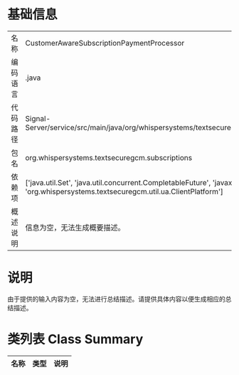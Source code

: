 # 基础信息

|      |      |
|------|------|
| 名称 | CustomerAwareSubscriptionPaymentProcessor |
| 编码语言 | .java |
| 代码路径 | Signal-Server/service/src/main/java/org/whispersystems/textsecuregcm/subscriptions/CustomerAwareSubscriptionPaymentProcessor.java |
| 包名 | org.whispersystems.textsecuregcm.subscriptions |
| 依赖项 | ['java.util.Set', 'java.util.concurrent.CompletableFuture', 'javax.annotation.Nullable', 'org.whispersystems.textsecuregcm.util.ua.ClientPlatform'] |
| 概述说明 | 信息为空，无法生成概要描述。 |

# 说明

由于提供的输入内容为空，无法进行总结描述。请提供具体内容以便生成相应的总结描述。

# 类列表 Class Summary

| 名称   | 类型  | 说明 |
|-------|------|-------------|




